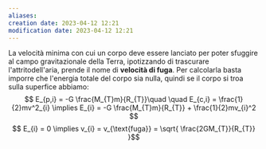 ```yaml
---
aliases: 
creation date: 2023-04-12 12:21
modification date: 2023-04-12 12:21
---
```


La velocità minima con cui un corpo deve essere lanciato per poter sfuggire al campo gravitazionale della Terra, ipotizzando di trascurare l'attritodell'aria, prende il nome di **velocità di fuga**.
Per calcolarla basta imporre che l'energia totale del corpo sia nulla, quindi se il corpo si troa sulla superfice abbiamo:
$$ E_{p,i} = -G \frac{M_{T}m}{R_{T}}\quad \quad E_{c,i} = \frac{1}{2}mv^2_{i} \implies E_{i} = -G \frac{M_{T}m}{R_{T}} + \frac{1}{2}mv_{i}^2 $$
$$ E_{i} = 0 \implies v_{i} = v_{\text{fuga}} = \sqrt{ \frac{2GM_{T}}{R_{T}} }$$



